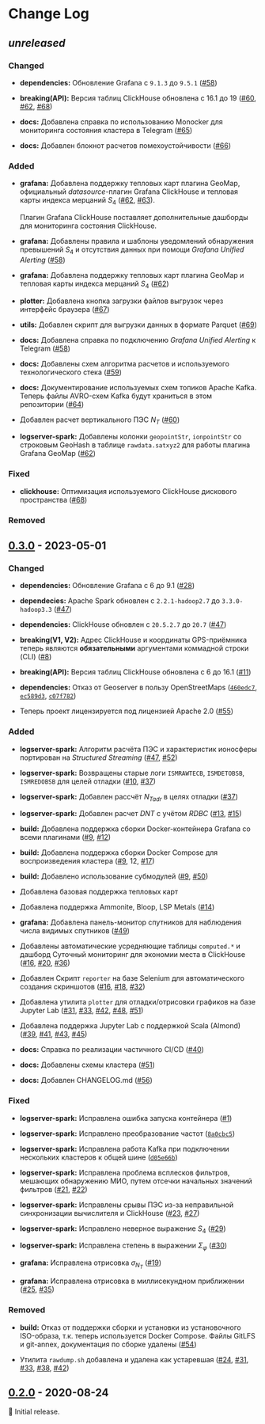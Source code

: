 # Change Log

## _unreleased_

### Changed

- **dependencies:** Обновление Grafana с `9.1.3` до `9.5.1`
  ([#58](https://github.com/mixayloff-dimaaylov/gstma/pull/58))

- **breaking(API):** Версия таблиц ClickHouse обновлена с 16.1 до 19
  ([#60](https://github.com/mixayloff-dimaaylov/gstma/pull/60),
  [#62](https://github.com/mixayloff-dimaaylov/gstma/pull/62),
  [#68](https://github.com/mixayloff-dimaaylov/gstma/pull/68))

- **docs:** Добавлена справка по использованию Monocker для мониторинга
  состояния кластера в Telegram
  ([#65](https://github.com/mixayloff-dimaaylov/gstma/pull/65))

- **docs:** Добавлен блокнот расчетов помехоустойчивости
  ([#66](https://github.com/mixayloff-dimaaylov/gstma/pull/66))

### Added

- **grafana:** Добавлена поддержку тепловых карт плагина GeoMap, официальный
  _datasource_-плагин Grafana ClickHouse и тепловая карты индекса мерцаний $S_4$
  ([#62](https://github.com/mixayloff-dimaaylov/gstma/pull/62),
  [#63](https://github.com/mixayloff-dimaaylov/gstma/pull/63)).

  Плагин Grafana ClickHouse поставляет дополнительные дашборды для мониторинга
  состояния ClickHouse.

- **grafana:** Добавлены правила и шаблоны уведомлений обнаружения превышений
  $S_4$ и отсутствия данных при помощи _Grafana Unified Alerting_
  ([#58](https://github.com/mixayloff-dimaaylov/gstma/pull/58))

- **grafana:** Добавлена поддержку тепловых карт плагина GeoMap и тепловая карты
  индекса мерцаний $S_4$
  ([#62](https://github.com/mixayloff-dimaaylov/gstma/pull/62))

- **plotter:** Добавлена кнопка загрузки файлов выгрузок через интерфейс
  браузера ([#67](https://github.com/mixayloff-dimaaylov/gstma/pull/67))

- **utils:** Добавлен скрипт для выгрузки данных в формате Parquet
  ([#69](https://github.com/mixayloff-dimaaylov/gstma/pull/69))

- **docs:** Добавлена справка по подключению _Grafana Unified Alerting_ к
  Telegram ([#58](https://github.com/mixayloff-dimaaylov/gstma/pull/58))

- **docs:** Добавлены схем алгоритма расчетов и используемого технологического
  стека ([#59](https://github.com/mixayloff-dimaaylov/gstma/pull/59))

- **docs:** Документирование используемых схем топиков Apache Kafka. Теперь
  файлы AVRO-схем Kafka будут храниться в этом репозитории
  ([#64](https://github.com/mixayloff-dimaaylov/gstma/pull/64))

- Добавлен расчет вертикального ПЭС $N_T$
  ([#60](https://github.com/mixayloff-dimaaylov/gstma/pull/60))

- **logserver-spark:** Добавлены колонки `geopointStr`, `ionpointStr` со
  строковым GeoHash в таблице `rawdata.satxyz2` для работы плагина Grafana
  GeoMap ([#62](https://github.com/mixayloff-dimaaylov/gstma/pull/62))

### Fixed

- **clickhouse:** Оптимизация используемого ClickHouse дискового пространства
  ([#68](https://github.com/mixayloff-dimaaylov/gstma/pull/68))

### Removed

## [0.3.0] - 2023-05-01

### Changed

- **dependencies:** Обновление Grafana с 6 до 9.1
  ([#28](https://github.com/mixayloff-dimaaylov/gstma/pull/28))

- **dependecies:** Apache Spark обновлен с `2.2.1-hadoop2.7` до
  `3.3.0-hadoop3.3`
  ([#47](https://github.com/mixayloff-dimaaylov/gstma/pull/47))

- **dependencies:** ClickHouse обновлен с `20.5.2.7` до `20.7`
  ([#47](https://github.com/mixayloff-dimaaylov/gstma/pull/47))

- **breaking(V1, V2):** Адрес ClickHouse и координаты GPS-приёмника теперь
  являются **обязательными** аргументами коммадной строки (CLI)
  ([#8](https://github.com/mixayloff-dimaaylov/gstma/pull/8))

- **breaking(API):** Версия таблиц ClickHouse обновлена с 6 до 16.1
  ([#11](https://github.com/mixayloff-dimaaylov/gstma/pull/11))

- **dependencies:** Отказ от Geoserver в пользу OpenStreetMaps
  ([`460edc7`](https://github.com/mixayloff-dimaaylov/gstma/commit/460edc7),
  [`ec589d3`](https://github.com/mixayloff-dimaaylov/gstma/commit/ec589d3),
  [`c07f782`](https://github.com/mixayloff-dimaaylov/gstma/commit/c07f782))

- Теперь проект лицензируется под лицензией Apache 2.0
  ([#55](https://github.com/mixayloff-dimaaylov/gstma/pull/55))

### Added

- **logserver-spark:** Алгоритм расчёта ПЭС и характеристик ионосферы портирован
  на _Structured Streaming_
  ([#47](https://github.com/mixayloff-dimaaylov/gstma/pull/47),
  [#52](https://github.com/mixayloff-dimaaylov/gstma/pull/52))

- **logserver-spark:** Возвращены старые логи `ISMRAWTECB`, `ISMDETOBSB`,
  `ISMREDOBSB` для целей отладки
  ([#10](https://github.com/mixayloff-dimaaylov/gstma/pull/10),
  [#37](https://github.com/mixayloff-dimaaylov/gstma/pull/37))

- **logserver-spark:** Добавлен рассчёт $N_{T adr}$ в целях отладки
  ([#37](https://github.com/mixayloff-dimaaylov/gstma/pull/37))

- **logserver-spark:** Добавлен расчет $DNT$ с учётом $RDBC$
  ([#13](https://github.com/mixayloff-dimaaylov/gstma/pull/13),
  [#15](https://github.com/mixayloff-dimaaylov/gstma/pull/15))

- **build:** Добавлена поддержка сборки Docker-контейнера Grafana со всеми
  плагинами ([#9](https://github.com/mixayloff-dimaaylov/gstma/pull/9),
  [#12](https://github.com/mixayloff-dimaaylov/gstma/pull/12))

- **build:** Добавлена поддержка сборки Docker Compose для воспроизведения
  кластера ([#9](https://github.com/mixayloff-dimaaylov/gstma/pull/9), 12,
  [#17](https://github.com/mixayloff-dimaaylov/gstma/pull/17))

- **build:** Добавлено использование субмодулей
  ([#9](https://github.com/mixayloff-dimaaylov/gstma/pull/9),
  [#50](https://github.com/mixayloff-dimaaylov/gstma/pull/50))

- Добавлена базовая поддержка тепловых карт

- Добавлена поддержка Ammonite, Bloop, LSP Metals
  ([#14](https://github.com/mixayloff-dimaaylov/gstma/pull/14))

- **grafana:** Добавлена панель-монитор спутников для наблюдения числа видимых
  спутников ([#49](https://github.com/mixayloff-dimaaylov/gstma/pull/49))

- Добавлены автоматические усредняющие таблицы `computed.*` и дашборд Суточный
  мониторинг для экономии места в ClickHouse
  ([#16](https://github.com/mixayloff-dimaaylov/gstma/pull/16),
  [#20](https://github.com/mixayloff-dimaaylov/gstma/pull/20),
  [#36](https://github.com/mixayloff-dimaaylov/gstma/pull/36))

- Добавлен Скрипт `reporter` на базе Selenium для автоматического создания
  скриншотов ([#16](https://github.com/mixayloff-dimaaylov/gstma/pull/16),
  [#18](https://github.com/mixayloff-dimaaylov/gstma/pull/18),
  [#32](https://github.com/mixayloff-dimaaylov/gstma/pull/32))

- Добавлена утилита `plotter` для отладки/отрисовки графиков на базе Jupyter Lab
  ([#31](https://github.com/mixayloff-dimaaylov/gstma/pull/31),
  [#33](https://github.com/mixayloff-dimaaylov/gstma/pull/33),
  [#42](https://github.com/mixayloff-dimaaylov/gstma/pull/42),
  [#48](https://github.com/mixayloff-dimaaylov/gstma/pull/48),
  [#51](https://github.com/mixayloff-dimaaylov/gstma/pull/51))

- Добавлена поддержка Jupyter Lab с поддержкой Scala (Almond)
  ([#39](https://github.com/mixayloff-dimaaylov/gstma/pull/39),
  [#41](https://github.com/mixayloff-dimaaylov/gstma/pull/41),
  [#43](https://github.com/mixayloff-dimaaylov/gstma/pull/43),
  [#45](https://github.com/mixayloff-dimaaylov/gstma/pull/45))

- **docs:** Справка по реализации частичного CI/CD
  ([#40](https://github.com/mixayloff-dimaaylov/gstma/pull/40))

- **docs:** Добавлены схемы кластера
  ([#51](https://github.com/mixayloff-dimaaylov/gstma/pull/51))

- **docs:** Добавлен CHANGELOG.md
  ([#56](https://github.com/mixayloff-dimaaylov/gstma/pull/56))

### Fixed

- **logserver-spark:** Исправлена ошибка запуска контейнера
  ([#1](https://github.com/mixayloff-dimaaylov/gstma/pull/1))

- **logserver-spark:** Исправлено преобразование частот
  ([`8a0cbc5`](https://github.com/mixayloff-dimaaylov/gstma/commit/8a0cbc5))

- **logserver-spark:** Исправлена работа Kafka при подключении нескольких
  кластеров к общей шине
  ([`d05e66b`](https://github.com/mixayloff-dimaaylov/gstma/commit/d05e66b))

- **logserver-spark:** Исправлена проблема всплесков фильтров, мешающих
  обнаружению МИО, путем отсечки начальных значений фильтров
  ([#21](https://github.com/mixayloff-dimaaylov/gstma/pull/21),
  [#22](https://github.com/mixayloff-dimaaylov/gstma/pull/22))

- **logserver-spark:** Исправлены срывы ПЭС из-за неправильной синхронизации
  вычислителя и ClickHouse
  ([#23](https://github.com/mixayloff-dimaaylov/gstma/pull/23),
  [#27](https://github.com/mixayloff-dimaaylov/gstma/pull/27))

- **logserver-spark:** Исправлено неверное выражение $S_4$
  ([#29](https://github.com/mixayloff-dimaaylov/gstma/pull/29))

- **logserver-spark:** Исправлена степень в выражении $\Sigma_{\varphi}$
  ([#30](https://github.com/mixayloff-dimaaylov/gstma/pull/30))

- **grafana:** Исправлена отрисовка $\sigma_{N_T}$
  ([#19](https://github.com/mixayloff-dimaaylov/gstma/pull/19))

- **grafana:** Исправлена отрисовка в миллисекундном приближении
  ([#25](https://github.com/mixayloff-dimaaylov/gstma/pull/25),
  [#35](https://github.com/mixayloff-dimaaylov/gstma/pull/35))

### Removed

- **build:** Отказ от поддержки сборки и установки из установочного ISO-образа,
  т.к. теперь используется Docker Compose. Файлы GitLFS и git-annex,
  документация по сборке удалены
  ([#54](https://github.com/mixayloff-dimaaylov/gstma/pull/54))

- Утилита `rawdump.sh` добавлена и удалена как устаревшая
  ([#24](https://github.com/mixayloff-dimaaylov/gstma/pull/24),
  [#31](https://github.com/mixayloff-dimaaylov/gstma/pull/31),
  [#33](https://github.com/mixayloff-dimaaylov/gstma/pull/33),
  [#38](https://github.com/mixayloff-dimaaylov/gstma/pull/38),
  [#42](https://github.com/mixayloff-dimaaylov/gstma/pull/42))

## [0.2.0] - 2020-08-24

:seedling: Initial release.

[0.3.0]: https://github.com/mixayloff-dimaaylov/gstma/releases/tag/0.3.0
[0.2.0]: https://github.com/mixayloff-dimaaylov/gstma/releases/tag/0.2.0
